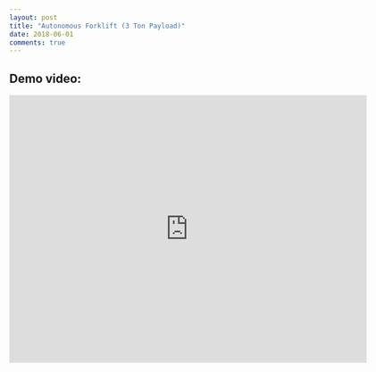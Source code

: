 ```yaml
---
layout: post
title: "Autonomous Forklift (3 Ton Payload)"
date: 2018-06-01
comments: true
---
```


## Demo video:

<div id="outer" style="width:100%; margin:0 auto;text-align:center">  
  <iframe align="center" width="640" height="480" src="https://www.youtube.com/embed/pQrVgZTzYgY" frameborder="0" allowfullscreen></iframe>
</div>
<br/>
